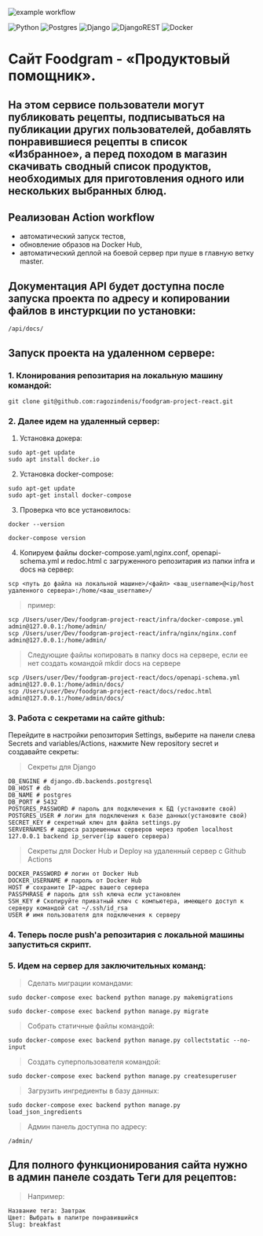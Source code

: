 ![example workflow](https://github.com/ragozindenis/foodgram-project-react/actions/workflows/foodgram-project-react_workflow.yml/badge.svg)

![Python](https://img.shields.io/badge/python-3670A0?style=for-the-badge&logo=python&logoColor=ffdd54)
![Postgres](https://img.shields.io/badge/postgres-%23316192.svg?style=for-the-badge&logo=postgresql&logoColor=white)
![Django](https://img.shields.io/badge/django-%23092E20.svg?style=for-the-badge&logo=django&logoColor=white)
![DjangoREST](https://img.shields.io/badge/DJANGO-REST-ff1709?style=for-the-badge&logo=django&logoColor=white&color=ff1709&labelColor=gray)
![Docker](https://img.shields.io/badge/docker-%230db7ed.svg?style=for-the-badge&logo=docker&logoColor=white)


# Сайт Foodgram - «Продуктовый помощник». 
## На этом сервисе пользователи могут публиковать рецепты, подписываться на публикации других пользователей, добавлять понравившиеся рецепты в список «Избранное», а перед походом в магазин скачивать сводный список продуктов, необходимых для приготовления одного или нескольких выбранных блюд.

## Реализован Action workflow

* автоматический запуск тестов,
* обновление образов на Docker Hub,
* автоматический деплой на боевой сервер при пуше в главную ветку master.

## Документация API будет доступна после запуска проекта по адресу и копировании файлов в инстуркции по установки:

```
/api/docs/
```

## Запуск проекта на удаленном сервере:

### 1. Клонирования репозитария на локальную машину командой:
```
git clone git@github.com:ragozindenis/foodgram-project-react.git
```
### 2. Далее идем на удаленный сервер:
1. Установка докера:
```
sudo apt-get update
sudo apt install docker.io
```
2. Установка docker-compose:
```
sudo apt-get update
sudo apt-get install docker-compose
```
3. Проверка что все установилось:
```
docker --version
```
```
docker-compose version
```
4. Копируем файлы docker-compose.yaml,nginx.conf, openapi-schema.yml и redoc.html с загруженного репозитария из папки infra и docs на сервер:
```
scp <путь до файла на локальной машине>/<файл> <ваш_username>@<ip/host удаленного сервера>:/home/<ваш_username>/
```
> пример:
```
scp /Users/user/Dev/foodgram-project-react/infra/docker-compose.yml admin@127.0.0.1:/home/admin/
scp /Users/user/Dev/foodgram-project-react/infra/nginx/nginx.conf admin@127.0.0.1:/home/admin/
```
> Cледующие файлы копировать в папку docs на сервере, если ее нет создать командой mkdir docs на сервере
```
scp /Users/user/Dev/foodgram-project-react/docs/openapi-schema.yml admin@127.0.0.1:/home/admin/docs/
scp /Users/user/Dev/foodgram-project-react/docs/redoc.html admin@127.0.0.1:/home/admin/docs/
```

### 3. Работа с секретами на сайте github:
Перейдите в настройки репозитория Settings, выберите на панели слева Secrets and variables/Actions, нажмите New repository secret и создавайте секреты:
> Секреты для Django
```
DB_ENGINE # django.db.backends.postgresql
DB_HOST # db
DB_NAME # postgres
DB_PORT # 5432
POSTGRES_PASSWORD # пароль для подключения к БД (установите свой)
POSTGRES_USER # логин для подключения к базе данных(установите свой)
SECRET_KEY # секретный ключ для файла settings.py
SERVERNAMES # адреса разрешенных серверов через пробел localhost 127.0.0.1 backend ip_server(ip вашего сервера)
```
> Секреты для Docker Hub и Deploy на удаленный сервер с Github Actions
```
DOCKER_PASSWORD # логин от Docker Hub
DOCKER_USERNAME # пароль от Docker Hub
HOST # сохраните IP-адрес вашего сервера
PASSPHRASE # пароль для ssh ключа если установлен
SSH_KEY # Скопируйте приватный ключ с компьютера, имеющего доступ к серверу командой cat ~/.ssh/id_rsa
USER # имя пользователя для подключения к серверу
```
### 4. Теперь после push'a репозитария с локальной машины запуститься скрипт.

### 5. Идем на сервер для заключительных команд:
> Сделать миграции командами:
```
sudo docker-compose exec backend python manage.py makemigrations
```
```
sudo docker-compose exec backend python manage.py migrate
```
> Собрать статичные файлы командой:
```
sudo docker-compose exec backend python manage.py collectstatic --no-input
```
> Создать суперпользователя командой:
```
sudo docker-compose exec backend python manage.py createsuperuser
```
> Загрузить ингредиенты в базу данных:
```
sudo docker-compose exec backend python manage.py load_json_ingredients
```
> Админ панель доступна по адресу:
```
/admin/
```
## Для полного функционирования сайта нужно в админ панеле создать Теги для рецептов:
> Например:
```
Название тега: Завтрак
Цвет: Выбрать в палитре понравившийся
Slug: breakfast 

```

